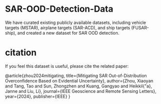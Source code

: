 # SAR-OOD-Detection-Data
We have curated existing publicly available datasets, including vehicle targets (MSTAR), airplane targets (SAR-ACD), and ship targets (FUSAR-ship), and created a new dataset for SAR OOD detection.

# citation
If you feel this dataset is useful, please cite the related paper:

@article{zhou2024mitigating,
  title={Mitigating SAR Out-of-Distribution Overconfidence Based on Evidential Uncertainty},
  author={Zhou, Xiaoyan and Tang, Tao and Sun, Zhongzhen and Kuang, Gangyao and Heikkil{\"a}, Janne and Liu, Li},
  journal={IEEE Geoscience and Remote Sensing Letters},
  year={2024},
  publisher={IEEE}
}
